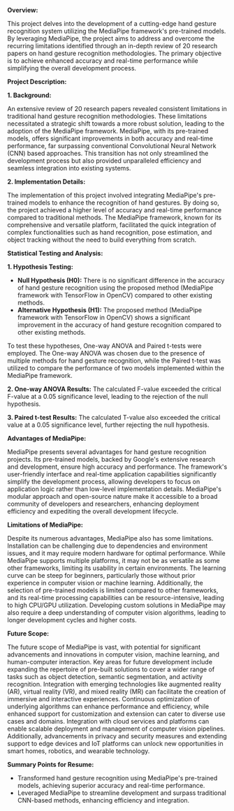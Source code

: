 **Overview:**

This project delves into the development of a cutting-edge hand gesture recognition system utilizing the MediaPipe framework's pre-trained models. By leveraging MediaPipe, the project aims to address and overcome the recurring limitations identified through an in-depth review of 20 research papers on hand gesture recognition methodologies. The primary objective is to achieve enhanced accuracy and real-time performance while simplifying the overall development process.

**Project Description:**

**1. Background:**

An extensive review of 20 research papers revealed consistent limitations in traditional hand gesture recognition methodologies. These limitations necessitated a strategic shift towards a more robust solution, leading to the adoption of the MediaPipe framework. MediaPipe, with its pre-trained models, offers significant improvements in both accuracy and real-time performance, far surpassing conventional Convolutional Neural Network (CNN) based approaches. This transition has not only streamlined the development process but also provided unparalleled efficiency and seamless integration into existing systems.

**2. Implementation Details:**

The implementation of this project involved integrating MediaPipe's pre-trained models to enhance the recognition of hand gestures. By doing so, the project achieved a higher level of accuracy and real-time performance compared to traditional methods. The MediaPipe framework, known for its comprehensive and versatile platform, facilitated the quick integration of complex functionalities such as hand recognition, pose estimation, and object tracking without the need to build everything from scratch.

**Statistical Testing and Analysis:**

**1. Hypothesis Testing:**

- **Null Hypothesis (H0):** There is no significant difference in the accuracy of hand gesture recognition using the proposed method (MediaPipe framework with TensorFlow in OpenCV) compared to other existing methods.
- **Alternative Hypothesis (H1):** The proposed method (MediaPipe framework with TensorFlow in OpenCV) shows a significant improvement in the accuracy of hand gesture recognition compared to other existing methods.

To test these hypotheses, One-way ANOVA and Paired t-tests were employed. The One-way ANOVA was chosen due to the presence of multiple methods for hand gesture recognition, while the Paired t-test was utilized to compare the performance of two models implemented within the MediaPipe framework.

**2. One-way ANOVA Results:** The calculated F-value exceeded the critical F-value at a 0.05 significance level, leading to the rejection of the null hypothesis.

**3. Paired t-test Results:** The calculated T-value also exceeded the critical value at a 0.05 significance level, further rejecting the null hypothesis.

**Advantages of MediaPipe:**

MediaPipe presents several advantages for hand gesture recognition projects. Its pre-trained models, backed by Google's extensive research and development, ensure high accuracy and performance. The framework's user-friendly interface and real-time application capabilities significantly simplify the development process, allowing developers to focus on application logic rather than low-level implementation details. MediaPipe's modular approach and open-source nature make it accessible to a broad community of developers and researchers, enhancing deployment efficiency and expediting the overall development lifecycle.

**Limitations of MediaPipe:**

Despite its numerous advantages, MediaPipe also has some limitations. Installation can be challenging due to dependencies and environment issues, and it may require modern hardware for optimal performance. While MediaPipe supports multiple platforms, it may not be as versatile as some other frameworks, limiting its usability in certain environments. The learning curve can be steep for beginners, particularly those without prior experience in computer vision or machine learning. Additionally, the selection of pre-trained models is limited compared to other frameworks, and its real-time processing capabilities can be resource-intensive, leading to high CPU/GPU utilization. Developing custom solutions in MediaPipe may also require a deep understanding of computer vision algorithms, leading to longer development cycles and higher costs.

**Future Scope:**

The future scope of MediaPipe is vast, with potential for significant advancements and innovations in computer vision, machine learning, and human-computer interaction. Key areas for future development include expanding the repertoire of pre-built solutions to cover a wider range of tasks such as object detection, semantic segmentation, and activity recognition. Integration with emerging technologies like augmented reality (AR), virtual reality (VR), and mixed reality (MR) can facilitate the creation of immersive and interactive experiences. Continuous optimization of underlying algorithms can enhance performance and efficiency, while enhanced support for customization and extension can cater to diverse use cases and domains. Integration with cloud services and platforms can enable scalable deployment and management of computer vision pipelines. Additionally, advancements in privacy and security measures and extending support to edge devices and IoT platforms can unlock new opportunities in smart homes, robotics, and wearable technology.

**Summary Points for Resume:**

- Transformed hand gesture recognition using MediaPipe's pre-trained models, achieving superior accuracy and real-time performance.
- Leveraged MediaPipe to streamline development and surpass traditional CNN-based methods, enhancing efficiency and integration.
